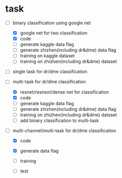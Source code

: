 # task

- [ ] binary classification using google net
    - [x] google net for two classification
    - [x] code
    - [ ] generate kaggle data flag
    - [ ] generate zhizhen(including dr&dme) data flag
    - [ ] training on kaggle dataset
    - [ ] training on zhizhen(including dr&dme) dataset
- [ ] single task for dr/dme classification
    
- [ ] multi-task for dr/dme classification
    - [x] resnet/resnext/dense net for classification
    - [x] code
    - [ ] generate kaggle data flag
    - [ ] generate zhizhen(including dr&dme) data flag
    - [ ] training on zhizhen(including dr&dme) dataset
    - [ ] add binary classification to multi-task    
- [ ] multi-channel/multi-task for dr/dme classification
    - [x] code
    - [x] generate data flag
    - [ ] training
    - [ ] test

    